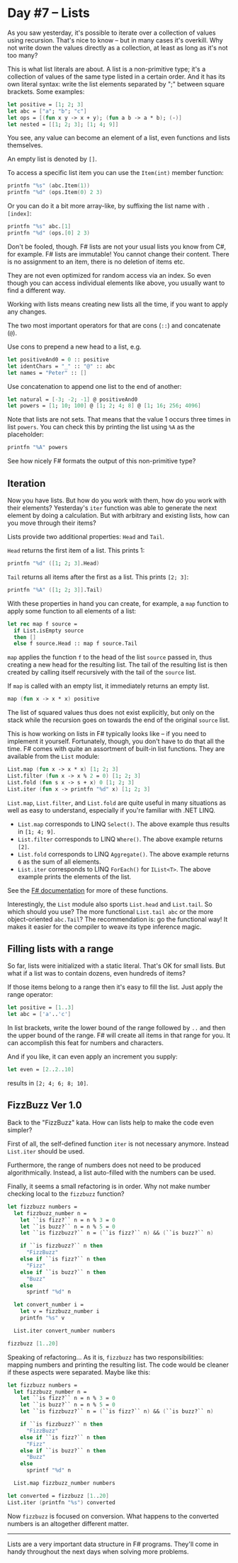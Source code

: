 # Day #7 – Lists
As you saw yesterday, it's possible to iterate over a collection of values using recursion. That's nice to know – but in many cases it's overkill. Why not write down the values directly as a collection, at least as long as it's not too many?

This is what list literals are about. A list is a non-primitive type; it's a collection of values of the same type listed in a certain order. And it has its own literal syntax: write the list elements separated by ";" between square brackets. Some examples:

```fsharp
let positive = [1; 2; 3]
let abc = ["a"; "b"; "c"]
let ops = [(fun x y -> x + y); (fun a b -> a * b); (-)]
let nested = [[1; 2; 3]; [1; 4; 9]]
```

You see, any value can become an element of a list, even functions and lists themselves.

An empty list is denoted by `[]`.

To access a specific list item you can use the `Item(int)` member function:

```fsharp
printfn "%s" (abc.Item(1))
printfn "%d" (ops.Item(0) 2 3)
```

Or you can do it a bit more array-like, by suffixing the list name with `.[index]`:

```fsharp
printfn "%s" abc.[1]
printfn "%d" (ops.[0] 2 3)
```

Don't be fooled, though. F# lists are not your usual lists you know from C#, for example. F# lists are immutable! You cannot change their content. There is no assignment to an item, there is no deletion of items etc.

They are not even optimized for random access via an index. So even though you can access individual elements like above, you usually want to find a different way.

Working with lists means creating new lists all the time, if you want to apply any changes.

The two most important operators for that are cons (`::`) and concatenate (`@`).

Use cons to prepend a new head to a list, e.g.

```fsharp
let positiveAnd0 = 0 :: positive
let identChars = "_" :: "@" :: abc
let names = "Peter" :: []
```

Use concatenation to append one list to the end of another:

```fsharp
let natural = [-3; -2; -1] @ positiveAnd0
let powers = [1; 10; 100] @ [1; 2; 4; 8] @ [1; 16; 256; 4096]
```

Note that lists are not sets. That means that the value 1 occurs three times in list `powers`. You can check this by printing the list using `%A` as the placeholder:

```fsharp
printfn "%A" powers
```

See how nicely F# formats the output of this non-primitive type?

## Iteration
Now you have lists. But how do you work with them, how do you work with their elements? Yesterday's `iter` function was able to generate the next element by doing a calculation. But with arbitrary and existing lists, how can you move through their items?

Lists provide two additional properties: `Head` and `Tail`.

`Head` returns the first item of a list. This prints 1:

```fsharp
printfn "%d" ([1; 2; 3].Head)
```

`Tail` returns all items after the first as a list. This prints `[2; 3]`:

```fsharp
printfn "%A" ([1; 2; 3]].Tail)
```

With these properties in hand you can create, for example, a `map` function to apply some function to all elements of a list:

```fsharp
let rec map f source =
  if List.isEmpty source
  then []
  else f source.Head :: map f source.Tail
```

`map` applies the function `f` to the head of the list `source` passed in, thus creating a new head for the resulting list. The tail of the resulting list is then created by calling itself recursively with the tail of the `source` list.

If `map` is called with an empty list, it immediately returns an empty list.

```fsharp
map (fun x -> x * x) positive
```

The list of squared values thus does not exist explicitly, but only on the stack while the recursion goes on towards the end of the original `source` list.

This is how working on lists in F# typically looks like – if you need to implement it yourself. Fortunately, though, you don't have to do that all the time. F# comes with quite an assortment of built-in list functions. They are available from the `List` module:

```fsharp
List.map (fun x -> x * x) [1; 2; 3]
List.filter (fun x -> x % 2 = 0) [1; 2; 3]
List.fold (fun s x -> s + x) 0 [1; 2; 3]
List.iter (fun x -> printfn "%d" x) [1; 2; 3]
```

`List.map`, `List.filter`, and `List.fold` are quite useful in many situations as well as easy to understand, especially if you're familiar with .NET LINQ.

* `List.map` corresponds to LINQ `Select()`. The above example thus results in `[1; 4; 9]`.
* `List.filter` corresponds to LINQ `Where()`. The above example returns `[2]`.
* `List.fold` corresponds to LINQ `Aggregate()`. The above example returns `6` as the sum of all elements.
* `List.iter` corresponds to LINQ `ForEach()` for `IList<T>`. The above example prints the elements of the list.

See the [F# documentation](https://msdn.microsoft.com/en-us/library/dd233224.aspx) for more of these functions.

Interestingly, the `List` module also sports `List.head` and `List.tail`. So which should you use? The more functional `List.tail abc` or the more object-oriented `abc.Tail`? The recommendation is: go the functional way! It makes it easier for the compiler to weave its type inference magic.

## Filling lists with a range
So far, lists were initialized with a static literal. That's OK for small lists. But what if a list was to contain dozens, even hundreds of items?

If those items belong to a range then it's easy to fill the list. Just apply the range operator:

```fsharp
let positive = [1..3]
let abc = ['a'..'c']
```

In list brackets, write the lower bound of the range followed by `..` and then the upper bound of the range. F# will create all items in that range for you. It can accomplish this feat for numbers and characters.

And if you like, it can even apply an increment you supply:

```fsharp
let even = [2..2..10]
```

results in `[2; 4; 6; 8; 10]`.

## FizzBuzz Ver 1.0
Back to the "FizzBuzz" kata. How can lists help to make the code even simpler?

First of all, the self-defined function `iter` is not necessary anymore. Instead `List.iter` should be used.

Furthermore, the range of numbers does not need to be produced algorithmically. Instead, a list auto-filled with the numbers can be used.

Finally, it seems a small refactoring is in order. Why not make number checking local to the `fizzbuzz` function?

```fsharp
let fizzbuzz numbers =
  let fizzbuzz_number n =
    let ``is fizz?`` n = n % 3 = 0
    let ``is buzz?`` n = n % 5 = 0
    let ``is fizzbuzz?`` n = (``is fizz?`` n) && (``is buzz?`` n)

    if ``is fizzbuzz?`` n then
      "FizzBuzz"
    else if ``is fizz?`` n then
      "Fizz"
    else if ``is buzz?`` n then
      "Buzz"
    else
      sprintf "%d" n  

  let convert_number i =
    let v = fizzbuzz_number i
    printfn "%s" v

  List.iter convert_number numbers

fizzbuzz [1..20]
```

Speaking of refactoring... As it is, `fizzbuzz` has two responsibilities: mapping numbers and printing the resulting list. The code would be cleaner if these aspects were separated. Maybe like this:

```fsharp
let fizzbuzz numbers =
  let fizzbuzz_number n =
    let ``is fizz?`` n = n % 3 = 0
    let ``is buzz?`` n = n % 5 = 0
    let ``is fizzbuzz?`` n = (``is fizz?`` n) && (``is buzz?`` n)

    if ``is fizzbuzz?`` n then
      "FizzBuzz"
    else if ``is fizz?`` n then
      "Fizz"
    else if ``is buzz?`` n then
      "Buzz"
    else
      sprintf "%d" n  

  List.map fizzbuzz_number numbers

let converted = fizzbuzz [1..20]
List.iter (printfn "%s") converted
```

Now `fizzbuzz` is focused on conversion. What happens to the converted numbers is an altogether different matter.

***

Lists are a very important data structure in F# programs. They'll come in handy throughout the next days when solving more problems.
